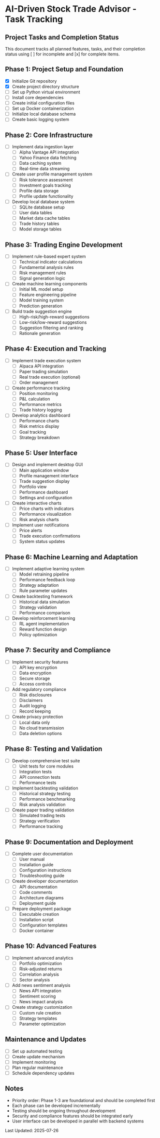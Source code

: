 # AI-Driven Stock Trade Advisor - Task Tracking

## Project Tasks and Completion Status

This document tracks all planned features, tasks, and their completion status using [ ] for incomplete and [x] for complete items.

## Phase 1: Project Setup and Foundation
- [x] Initialize Git repository
- [x] Create project directory structure
- [ ] Set up Python virtual environment
- [ ] Install core dependencies
- [ ] Create initial configuration files
- [ ] Set up Docker containerization
- [ ] Initialize local database schema
- [ ] Create basic logging system

## Phase 2: Core Infrastructure
- [ ] Implement data ingestion layer
  - [ ] Alpha Vantage API integration
  - [ ] Yahoo Finance data fetching
  - [ ] Data caching system
  - [ ] Real-time data streaming
- [ ] Create user profile management system
  - [ ] Risk tolerance assessment
  - [ ] Investment goals tracking
  - [ ] Profile data storage
  - [ ] Profile update functionality
- [ ] Develop local database system
  - [ ] SQLite database setup
  - [ ] User data tables
  - [ ] Market data cache tables
  - [ ] Trade history tables
  - [ ] Model storage tables

## Phase 3: Trading Engine Development
- [ ] Implement rule-based expert system
  - [ ] Technical indicator calculations
  - [ ] Fundamental analysis rules
  - [ ] Risk management rules
  - [ ] Signal generation logic
- [ ] Create machine learning components
  - [ ] Initial ML model setup
  - [ ] Feature engineering pipeline
  - [ ] Model training system
  - [ ] Prediction generation
- [ ] Build trade suggestion engine
  - [ ] High-risk/high-reward suggestions
  - [ ] Low-risk/low-reward suggestions
  - [ ] Suggestion filtering and ranking
  - [ ] Rationale generation

## Phase 4: Execution and Tracking
- [ ] Implement trade execution system
  - [ ] Alpaca API integration
  - [ ] Paper trading simulation
  - [ ] Real trade execution (optional)
  - [ ] Order management
- [ ] Create performance tracking
  - [ ] Position monitoring
  - [ ] P&L calculation
  - [ ] Performance metrics
  - [ ] Trade history logging
- [ ] Develop analytics dashboard
  - [ ] Performance charts
  - [ ] Risk metrics display
  - [ ] Goal tracking
  - [ ] Strategy breakdown

## Phase 5: User Interface
- [ ] Design and implement desktop GUI
  - [ ] Main application window
  - [ ] Profile management interface
  - [ ] Trade suggestion display
  - [ ] Portfolio view
  - [ ] Performance dashboard
  - [ ] Settings and configuration
- [ ] Create interactive charts
  - [ ] Price charts with indicators
  - [ ] Performance visualization
  - [ ] Risk analysis charts
- [ ] Implement user notifications
  - [ ] Price alerts
  - [ ] Trade execution confirmations
  - [ ] System status updates

## Phase 6: Machine Learning and Adaptation
- [ ] Implement adaptive learning system
  - [ ] Model retraining pipeline
  - [ ] Performance feedback loop
  - [ ] Strategy adaptation
  - [ ] Rule parameter updates
- [ ] Create backtesting framework
  - [ ] Historical data simulation
  - [ ] Strategy validation
  - [ ] Performance comparison
- [ ] Develop reinforcement learning
  - [ ] RL agent implementation
  - [ ] Reward function design
  - [ ] Policy optimization

## Phase 7: Security and Compliance
- [ ] Implement security features
  - [ ] API key encryption
  - [ ] Data encryption
  - [ ] Secure storage
  - [ ] Access controls
- [ ] Add regulatory compliance
  - [ ] Risk disclosures
  - [ ] Disclaimers
  - [ ] Audit logging
  - [ ] Record keeping
- [ ] Create privacy protection
  - [ ] Local data only
  - [ ] No cloud transmission
  - [ ] Data deletion options

## Phase 8: Testing and Validation
- [ ] Develop comprehensive test suite
  - [ ] Unit tests for core modules
  - [ ] Integration tests
  - [ ] API connection tests
  - [ ] Performance tests
- [ ] Implement backtesting validation
  - [ ] Historical strategy testing
  - [ ] Performance benchmarking
  - [ ] Risk analysis validation
- [ ] Create paper trading validation
  - [ ] Simulated trading tests
  - [ ] Strategy verification
  - [ ] Performance tracking

## Phase 9: Documentation and Deployment
- [ ] Complete user documentation
  - [ ] User manual
  - [ ] Installation guide
  - [ ] Configuration instructions
  - [ ] Troubleshooting guide
- [ ] Create developer documentation
  - [ ] API documentation
  - [ ] Code comments
  - [ ] Architecture diagrams
  - [ ] Deployment guide
- [ ] Prepare deployment package
  - [ ] Executable creation
  - [ ] Installation script
  - [ ] Configuration templates
  - [ ] Docker container

## Phase 10: Advanced Features
- [ ] Implement advanced analytics
  - [ ] Portfolio optimization
  - [ ] Risk-adjusted returns
  - [ ] Correlation analysis
  - [ ] Sector analysis
- [ ] Add news sentiment analysis
  - [ ] News API integration
  - [ ] Sentiment scoring
  - [ ] News impact analysis
- [ ] Create strategy customization
  - [ ] Custom rule creation
  - [ ] Strategy templates
  - [ ] Parameter optimization

## Maintenance and Updates
- [ ] Set up automated testing
- [ ] Create update mechanism
- [ ] Implement monitoring
- [ ] Plan regular maintenance
- [ ] Schedule dependency updates

## Notes
- Priority order: Phase 1-3 are foundational and should be completed first
- Each phase can be developed incrementally
- Testing should be ongoing throughout development
- Security and compliance features should be integrated early
- User interface can be developed in parallel with backend systems

Last Updated: 2025-07-26 